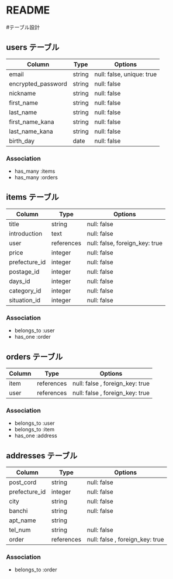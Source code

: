 # README

#テーブル設計

## users テーブル

| Column             | Type   | Options                   |
| ------------------ | ------ | ------------------------- |
| email              | string | null: false, unique: true |
| encrypted_password | string | null: false               |
| nickname           | string | null: false               |
| first_name         | string | null: false               |      
| last_name          | string | null: false               |
| first_name_kana    | string | null: false               |
| last_name_kana     | string | null: false               |
| birth_day          | date   | null: false               |

### Association

 - has_many :items
 - has_many :orders

## items テーブル

| Column             | Type        | Options                         |
| ------------------ | ----------- | ------------------------------- |
| title              | string      | null: false                     |
| introduction       | text        | null: false                     |
| user               | references  | null: false, foreign_key: true  |
| price              | integer     | null: false                     |
| prefecture_id      | integer     | null: false                     |
| postage_id         | integer     | null: false                     |
| days_id            | integer     | null: false                     |
| category_id        | integer     | null: false                     |
| situation_id       | integer     | null: false                     |



### Association

 - belongs_to :user
 - has_one :order

## orders テーブル

| Column    | Type       | Options                         |
| --------- | ---------- | ------------------------------- |
| item      | references | null: false , foreign_key: true |
| user      | references | null: false , foreign_key: true |

### Association

 - belongs_to :user
 - belongs_to :item
 - has_one :address

## addresses テーブル

| Column        | Type       | Options                         |
| ------------- | ---------- | ------------------------------- |
| post_cord     | string     | null: false                     |
| prefecture_id | integer    | null: false                     |
| city          | string     | null: false                     |
| banchi        | string     | null: false                     |
| apt_name      | string     |                                 |
| tel_num       | string     | null: false                     |
| order         | references | null: false , foreign_key: true |

### Association

 - belongs_to :order